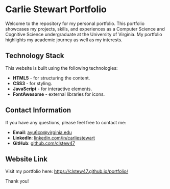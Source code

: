 # Carlie Stewart Portfolio

Welcome to the repository for my personal portfolio. This portfolio showcases my projects, skills, and experiences as a Computer Science and Cognitive Science undergraduate at the University of Virginia. My portfolio highlights my academic journey as well as my interests.

## Technology Stack

This website is built using the following technologies:

- **HTML5** - for structuring the content.
- **CSS3** - for styling.
- **JavaScript** - for interactive elements.
- **FontAwesome** - external libraries for icons.

## Contact Information

If you have any questions, please feel free to contact me:

- **Email**: [ayu6cp@virginia.edu](mailto:ayu6cp@virginia.edu)
- **LinkedIn**: [linkedin.com/in/carliestewart](https://www.linkedin.com/in/carliestewart)
- **GitHub**: [github.com/clstew47](https://github.com/clstew47)

## Website Link
Visit my portfolio here: https://clstew47.github.io/portfolio/

Thank you!